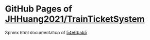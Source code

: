 GitHub Pages of [JHHuang2021/TrainTicketSystem](https://github.com/JHHuang2021/TrainTicketSystem.git)
===
Sphinx html documentation of [54e6bab5](https://github.com/JHHuang2021/TrainTicketSystem/tree/54e6bab57ce38bc11b59cff2be3dc0bc141ed56f)
